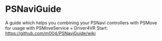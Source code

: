 # PSNaviGuide
A guide which helps you combining your PSNavi controllers with PSMove for usage with PSMoveService + Driver4VR
Start: https://github.com/m004/PSNaviGuide/wiki
